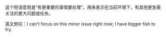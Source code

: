 这个短语意思是“有更重要的事情要处理”，用来表示在当前环境下，有其他更急需关注的更大问题或任务。

英文例句：I can't focus on this minor issue right now; I have bigger fish to fry.